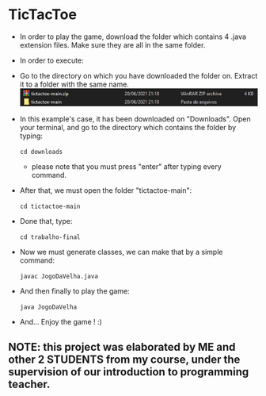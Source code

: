 # TicTacToe
- In order to play the game, download the folder which contains 4 .java extension files. Make sure they are all in the same folder.
-   In order to execute:
  - Go to the directory on which you have downloaded the folder on. Extract it to a folder with the same name.
![](https://github.com/mariaedk/tictactoe/blob/main/images/example1.jpg)
  - In this example's case, it has been downloaded on "Downloads". Open your terminal, and go to the directory which contains the folder by typing:
  
    `cd downloads` 
    
    - please note that you must press "enter" after typing every command.
  - After that, we must open the folder "tictactoe-main":
     
    `cd tictactoe-main`
    
  - Done that, type:

     `cd trabalho-final`
     
  - Now we must generate classes, we can make that by a simple command:
  
      `javac JogoDaVelha.java`
      
  - And then finally to play the game: 
  
      `java JogoDaVelha`
      
 - And... Enjoy the game ! :)
    
## NOTE: this project was elaborated by ME and other 2 STUDENTS from my course, under the supervision of our introduction to programming teacher.
